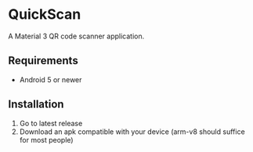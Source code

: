 # QuickScan

A Material 3 QR code scanner application.

## Requirements

- Android 5 or newer

## Installation

1. Go to latest release
2. Download an apk compatible with your device (arm-v8 should suffice for most people)
